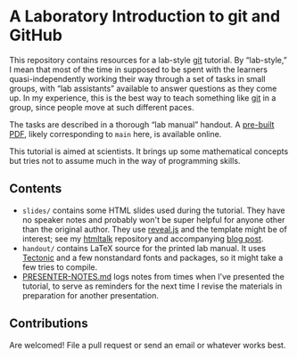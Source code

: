 # A Laboratory Introduction to git and GitHub

This repository contains resources for a lab-style [git] tutorial. By
“lab-style,” I mean that most of the time in supposed to be spent with the
learners quasi-independently working their way through a set of tasks in small
groups, with “lab assistants” available to answer questions as they come up.
In my experience, this is the best way to teach something like [git] in a
group, since people move at such different paces.

[git]: https://git-scm.com/

The tasks are described in a thorough “lab manual” handout. A
[pre-built PDF][handoutpdf], likely corresponding to `main` here, is
available online.

This tutorial is aimed at scientists. It brings up some mathematical concepts
but tries not to assume much in the way of programming skills.

[handoutpdf]: http://newton.cx/~peter/files/git-lab-handout.pdf


## Contents

* `slides/` contains some HTML slides used during the tutorial. They have no
  speaker notes and probably won't be super helpful for anyone other than the
  original author. They use [reveal.js] and the template might be of interest;
  see my [htmltalk] repository and accompanying [blog post][slideblog].
* `handout/` contains LaTeX source for the printed lab manual. It uses
  [Tectonic] and a few nonstandard fonts and packages, so it might take a few
  tries to compile.
* [PRESENTER-NOTES.md](./PRESENTER-NOTES.md) logs notes from times when I’ve
  presented the tutorial, to serve as reminders for the next time I revise the
  materials in preparation for another presentation.

[Tectonic]: https://tectonic-typesetting.github.io/
[reveal.js]: https://github.com/hakimel/reveal.js/
[htmltalk]: https://github.com/pkgw/htmltalk/
[slideblog]: http://newton.cx/~peter/2013/09/slides-for-scientific-talks-in-html/


## Contributions

Are welcomed! File a pull request or send an email or whatever works best.
